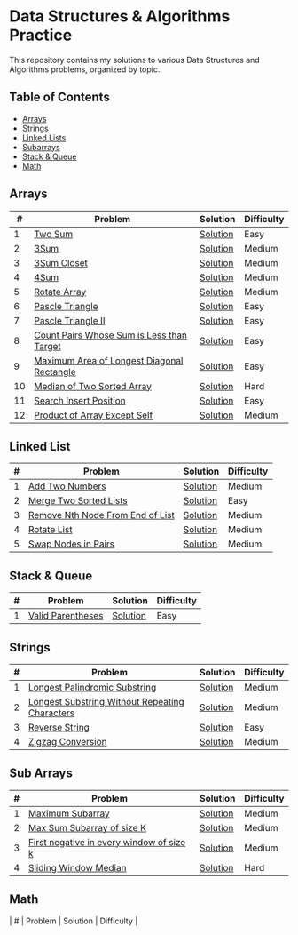 # Data Structures & Algorithms Practice

This repository contains my solutions to various Data Structures and Algorithms problems, organized by topic.

## Table of Contents

- [Arrays](https://github.com/Ritesh001-Git/DSA/tree/main/Array)
- [Strings](https://github.com/Ritesh001-Git/DSA/tree/main/Strings)
- [Linked Lists](https://github.com/Ritesh001-Git/DSA/tree/main/LinkedList)
- [Subarrays](https://github.com/Ritesh001-Git/DSA/tree/main/SubArray)
- [Stack & Queue](https://github.com/Ritesh001-Git/DSA/tree/main/Stack%26Queue)
- [Math](https://github.com/Ritesh001-Git/DSA/tree/main/Math)


## Arrays

| # | Problem | Solution | Difficulty |
|---| ------- | -------- | ---------- |
| 1 | [Two Sum](https://leetcode.com/problems/two-sum/) | [Solution](https://github.com/Ritesh001-Git/DSA/blob/main/Array/TwoSum.java) | Easy |
| 2 | [3Sum](https://leetcode.com/problems/3sum/description/) | [Solution](https://github.com/Ritesh001-Git/DSA/blob/main/Array/3Sum.java) | Medium |
| 3 | [3Sum Closet](https://leetcode.com/problems/3sum-closest/description/) | [Solution](./arrays/container-most-water.cpp) | Medium |
| 4 | [4Sum](https://leetcode.com/problems/4sum/description/) | [Solution](https://github.com/Ritesh001-Git/DSA/blob/main/Array/FourSum.java) | Medium |
| 5 | [Rotate Array](https://leetcode.com/problems/rotate-array/description/) | [Solution](https://github.com/Ritesh001-Git/DSA/blob/main/Array/RotateArray.java) | Medium |
| 6 | [Pascle Triangle](https://leetcode.com/problems/pascals-triangle/submissions/1757905793/) | [Solution](https://github.com/Ritesh001-Git/DSA/blob/main/Array/Pascaltriangle.java) | Easy |
| 7 | [Pascle Triangle II](https://leetcode.com/problems/pascals-triangle-ii/description/) | [Solution](https://github.com/Ritesh001-Git/DSA/blob/main/Array/PascleTriangle2.java) | Easy |
| 8 | [Count Pairs Whose Sum is Less than Target](https://leetcode.com/problems/count-pairs-whose-sum-is-less-than-target/description/) | [Solution](https://github.com/Ritesh001-Git/DSA/blob/main/Array/CountPairsWhoseSumIsLessThanTarget.java) | Easy |
| 9 | [Maximum Area of Longest Diagonal Rectangle](https://leetcode.com/problems/maximum-area-of-longest-diagonal-rectangle/) | [Solution](https://github.com/Ritesh001-Git/DSA/blob/main/Array/MaximumAreaofLongestDiagonalRectangle.java) | Easy |
| 10 | [Median of Two Sorted Array](https://leetcode.com/problems/median-of-two-sorted-arrays/?envType=problem-list-v2&envId=array) | [Solution](https://github.com/Ritesh001-Git/DSA/blob/main/Array/MedianOfTwoSortedArray.java) | Hard |
| 11 | [Search Insert Position](https://leetcode.com/problems/search-insert-position/description/?envType=problem-list-v2&envId=array) | [Solution](https://github.com/Ritesh001-Git/DSA/blob/main/Array/SearchInsertPosition.java) | Easy |
| 12 | [Product of Array Except Self](https://leetcode.com/problems/product-of-array-except-self/description/) | [Solution](https://github.com/Ritesh001-Git/DSA/blob/main/Array/ProductOfArrayExceptSelf.java) | Medium |


## Linked List
| # | Problem | Solution | Difficulty |
|---| ------- | -------- | ---------- |
| 1 | [Add Two Numbers](https://leetcode.com/problems/add-two-numbers/) | [Solution](https://github.com/Ritesh001-Git/DSA/blob/main/LinkedList/AddTwoNumbers.java) | Medium |
| 2 | [Merge Two Sorted Lists](https://leetcode.com/problems/merge-two-sorted-lists/) | [Solution](https://github.com/Ritesh001-Git/DSA/blob/main/LinkedList/Merge2SortedList.java) | Easy |
| 3 | [Remove Nth Node From End of List](https://leetcode.com/problems/remove-nth-node-from-end-of-list/) | [Solution](https://github.com/Ritesh001-Git/DSA/blob/main/LinkedList/RemoveNthNodeFromEnd.java) | Medium |
| 4 | [Rotate List](https://leetcode.com/problems/rotate-list/) | [Solution](https://github.com/Ritesh001-Git/DSA/blob/main/LinkedList/RotateList.java) | Medium |
| 5 | [Swap Nodes in Pairs](https://leetcode.com/problems/swap-nodes-in-pairs/) | [Solution](https://github.com/Ritesh001-Git/DSA/blob/main/LinkedList/SwapPairs.java) | Medium |

## Stack & Queue

| # | Problem | Solution | Difficulty |
|---| ------- | -------- | ---------- |
| 1 | [Valid Parentheses](https://leetcode.com/problems/valid-parentheses/) | [Solution](./Stack&Queue/ValidParentheses.java) | Easy |

## Strings

| # | Problem | Solution | Difficulty |
|---| ------- | -------- | ---------- |
| 1 | [Longest Palindromic Substring](https://leetcode.com/problems/longest-palindromic-substring/description/) | [Solution](https://github.com/Ritesh001-Git/DSA/blob/main/Strings/LongestPalindromicSubstring.java) | Medium |
| 2 | [Longest Substring Without Repeating Characters](https://leetcode.com/problems/longest-substring-without-repeating-characters/) | [Solution](https://github.com/Ritesh001-Git/DSA/blob/main/Strings/LongestPalindromicSubstring.java) | Medium |
| 3 | [Reverse String](https://leetcode.com/problems/reverse-string/description/) | [Solution](https://github.com/Ritesh001-Git/DSA/blob/main/Strings/ReverseString.java) | Easy |
| 4 | [Zigzag Conversion](https://leetcode.com/problems/zigzag-conversion/description/) | [Solution](https://github.com/Ritesh001-Git/DSA/blob/main/Strings/ZigzagConversion.java) | Medium |

## Sub Arrays

| # | Problem | Solution | Difficulty |
|---| ------- | -------- | ---------- |
| 1 | [Maximum Subarray](https://leetcode.com/problems/maximum-subarray/description/) | [Solution](https://github.com/Ritesh001-Git/DSA/blob/main/SubArray/MaximumSubarray.java) | Medium |
| 2 | [Max Sum Subarray of size K](https://www.geeksforgeeks.org/problems/max-sum-subarray-of-size-k5313/1) | [Solution](https://github.com/Ritesh001-Git/DSA/blob/main/SubArray/MaximumSumSizeK.java) | Medium |
| 3 | [First negative in every window of size k](https://www.geeksforgeeks.org/problems/first-negative-integer-in-every-window-of-size-k3345/1) | [Solution](https://github.com/Ritesh001-Git/DSA/blob/main/SubArray/FirstNegativeInWindow.java) | Medium |
| 4 | [Sliding Window Median](https://leetcode.com/problems/sliding-window-median/description/) | [Solution](https://github.com/Ritesh001-Git/DSA/blob/main/SubArray/SlidingWindowMedian.java) | Hard |

## Math
| # | Problem | Solution | Difficulty |
